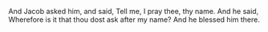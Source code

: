 And Jacob asked him, and said, Tell me, I pray thee, thy name. And he said, Wherefore is it that thou dost ask after my name? And he blessed him there.
